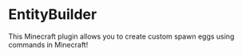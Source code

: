 # EntityBuilder
 This Minecraft plugin allows you to create custom spawn eggs using commands in Minecraft!
